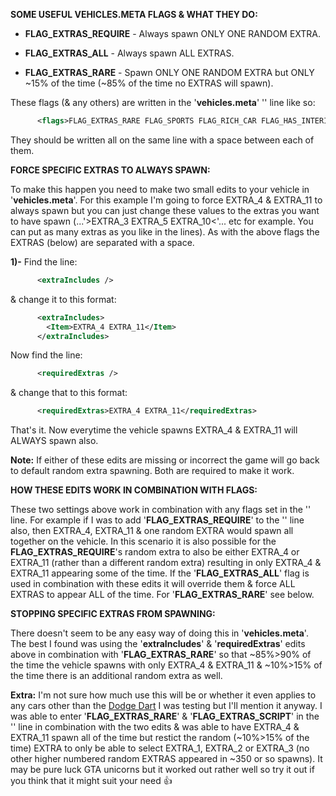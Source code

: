 **SOME USEFUL VEHICLES.META FLAGS & WHAT THEY DO:**

 - **FLAG_EXTRAS_REQUIRE** - Always spawn ONLY ONE RANDOM EXTRA.

 - **FLAG_EXTRAS_ALL**          - Always spawn ALL EXTRAS.

 - **FLAG_EXTRAS_RARE**       - Spawn ONLY ONE RANDOM EXTRA but ONLY ~15% of the time (~85% of the time no EXTRAS will spawn).

These flags (& any others) are written in the '**vehicles.meta**' '**<flags>**' line like so:


```xml
      <flags>FLAG_EXTRAS_RARE FLAG_SPORTS FLAG_RICH_CAR FLAG_HAS_INTERIOR_EXTRAS</flags>
```
They should be written all on the same line with a space between each of them.

**FORCE SPECIFIC EXTRAS TO ALWAYS SPAWN:**

To make this happen you need to make two small edits to your vehicle in '**vehicles.meta**'. 
For this example I'm going to force EXTRA_4 & EXTRA_11 to always spawn but you can just change these values to the extras you want to have spawn (...'>EXTRA_3 EXTRA_5 EXTRA_10<'... etc for example. You can put as many extras as you like in the lines). 
As with the above flags the EXTRAS (below) are separated with a space.

**1)-** Find the line:
```xml
      <extraIncludes />
```
& change it to this format:
```xml
      <extraIncludes>
        <Item>EXTRA_4 EXTRA_11</Item>
      </extraIncludes>
```
Now find the line:
```xml
      <requiredExtras />
```
& change that to this format:

```xml
      <requiredExtras>EXTRA_4 EXTRA_11</requiredExtras>
```
That's it. Now everytime the vehicle spawns EXTRA_4 & EXTRA_11 will ALWAYS spawn also.

**Note:** If either of these edits are missing or incorrect the game will go back to default random extra spawning. Both are required to make it work.

**HOW THESE EDITS WORK IN COMBINATION WITH FLAGS:**

These two settings above work in combination with any flags set in the '**<flags>**' line.
For example if I was to add '**FLAG_EXTRAS_REQUIRE**' to the '**<flags>**' line also, then EXTRA_4, EXTRA_11 & one random EXTRA would spawn all together on the vehicle. 
In this scenario it is also possible for the **FLAG_EXTRAS_REQUIRE**'s random extra to also be either EXTRA_4 or EXTRA_11 (rather than a different random extra) resulting in only EXTRA_4 & EXTRA_11 appearing some of the time. 
If the '**FLAG_EXTRAS_ALL**' flag is used in combination with these edits it will override them & force ALL EXTRAS to appear ALL of the time. 
For '**FLAG_EXTRAS_RARE**' see below.

**STOPPING SPECIFIC EXTRAS FROM SPAWNING:**

There doesn't seem to be any easy way of doing this in '**vehicles.meta**'. The best I found was using the '**extraIncludes**' & '**requiredExtras**' edits above in combination with '**FLAG_EXTRAS_RARE**' so that ~85%>90% of the time the vehicle spawns with only EXTRA_4 & EXTRA_11 & ~10%>15% of the time there is an additional random extra as well. 

**Extra:** I'm not sure how much use this will be or whether it even applies to any cars other than the [Dodge Dart](https://www.gta5-mods.com/vehicles/68-dodge-dart-hemi-add-on-livery-animated-hq) I was testing but I'll mention it anyway.
I was able to enter '**FLAG_EXTRAS_RARE**' & '**FLAG_EXTRAS_SCRIPT**' in the '**<flags>**' line in combination with the two edits & was able to have EXTRA_4 & EXTRA_11 spawn all of the time but restict the random (~10%>15% of the time) EXTRA to only be able to select EXTRA_1, EXTRA_2 or EXTRA_3 (no other higher numbered random EXTRAS appeared in ~350 or so spawns). It may be pure luck GTA unicorns but it worked out rather well so try it out if you think that it might suit your need :thumbsup: